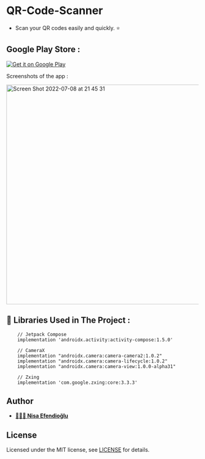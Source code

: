 # QR-Code-Scanner

- Scan your QR codes easily and quickly. ⭐️

## Google Play Store :

[![Get it on Google Play](https://play.google.com/intl/en_us/badges/images/badge_new.png)](https://play.google.com/store/apps/details?id=com.nisaefendioglu.qrcodescanner)

Screenshots of the app :

<img width="575" alt="Screen Shot 2022-07-08 at 21 45 31" src="https://user-images.githubusercontent.com/48391281/178098816-c2eaf339-6ba7-484f-af19-9de6c3f95f0a.png">


## 🔨 Libraries Used in The Project :
```
    // Jetpack Compose
    implementation 'androidx.activity:activity-compose:1.5.0'

    // CameraX
    implementation "androidx.camera:camera-camera2:1.0.2"
    implementation "androidx.camera:camera-lifecycle:1.0.2"
    implementation "androidx.camera:camera-view:1.0.0-alpha31"

    // Zxing
    implementation 'com.google.zxing:core:3.3.3'

```  
## Author

- **[👩🏻‍💼 Nisa Efendioğlu](https://github.com/nisaefendioglu)**

## License

Licensed under the MIT license, see [LICENSE](LICENSE) for details.

